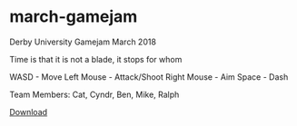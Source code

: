 # march-gamejam
Derby University Gamejam March 2018

Time is that it is not a blade, it stops for whom

WASD - Move
Left Mouse - Attack/Shoot
Right Mouse - Aim
Space - Dash

Team Members:
Cat, Cyndr, Ben, Mike, Ralph

[Download](https://monodokimes.itch.io/bladeoftime)
